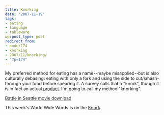 ```yaml
---
title: Knorking
date: '2007-11-19'
tags:
- eating
- language
- tableware
wp:post_type: post
redirect_from:
- node/174
- knorking
- 2007/11/knorking/
- "?p=174"
---
```


My preferred method for eating has a name--maybe misapplied--but is also culturally debasing: eating with only a fork and using the side to cut/smash-through your food before spearing it. A survey calls that a "knork", though it is in fact an actual [product](http://www.knork.net). I'm going to call my method "knorking".

  [Battle in Seattle movie download](http://www.iucn-tftsg.org/?battle_in_seattle)

This week's World Wide Words is on the [Knork](http://www.worldwidewords.org/nl/ddyb.htm).
